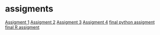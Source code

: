 # assigments
[Assigment 1](https://github.com/mickfoppele/assigments/blob/master/Assignment_week_2.ipynb)
[Assigment 2](https://github.com/mickfoppele/assigments/blob/master/Assignment_week_4.ipynb)
[Assigment 3](https://github.com/mickfoppele/assigments/blob/master/Assignment_week_5.ipynb)
[Assigment 4](https://github.com/mickfoppele/assigments/blob/master/assignment4Mick.ipynb)
[final python assigment]()
[final R assigment]()

